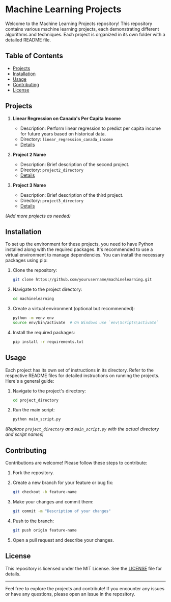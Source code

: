 # Machine Learning Projects

Welcome to the Machine Learning Projects repository! This repository contains various machine learning projects, each demonstrating different algorithms and techniques. Each project is organized in its own folder with a detailed README file.

## Table of Contents

- [Projects](#projects)
- [Installation](#installation)
- [Usage](#usage)
- [Contributing](#contributing)
- [License](#license)

## Projects

1. **Linear Regression on Canada's Per Capita Income**
    - Description: Perform linear regression to predict per capita income for future years based on historical data.
    - Directory: `linear_regression_canada_income`
    - [Details](Canada_per_capita_income/README.md)

2. **Project 2 Name**
    - Description: Brief description of the second project.
    - Directory: `project2_directory`
    - [Details](project2_directory/README.md)

3. **Project 3 Name**
    - Description: Brief description of the third project.
    - Directory: `project3_directory`
    - [Details](project3_directory/README.md)

*(Add more projects as needed)*

## Installation

To set up the environment for these projects, you need to have Python installed along with the required packages. It's recommended to use a virtual environment to manage dependencies. You can install the necessary packages using pip:

1. Clone the repository:

    ```bash
    git clone https://github.com/yourusername/machinelearning.git
    ```

2. Navigate to the project directory:

    ```bash
    cd machinelearning
    ```

3. Create a virtual environment (optional but recommended):

    ```bash
    python -m venv env
    source env/bin/activate  # On Windows use `env\Scripts\activate`
    ```

4. Install the required packages:

    ```bash
    pip install -r requirements.txt
    ```

## Usage

Each project has its own set of instructions in its directory. Refer to the respective README files for detailed instructions on running the projects. Here's a general guide:

1. Navigate to the project's directory:

    ```bash
    cd project_directory
    ```

2. Run the main script:

    ```bash
    python main_script.py
    ```

*(Replace `project_directory` and `main_script.py` with the actual directory and script names)*

## Contributing

Contributions are welcome! Please follow these steps to contribute:

1. Fork the repository.
2. Create a new branch for your feature or bug fix:

    ```bash
    git checkout -b feature-name
    ```

3. Make your changes and commit them:

    ```bash
    git commit -m "Description of your changes"
    ```

4. Push to the branch:

    ```bash
    git push origin feature-name
    ```

5. Open a pull request and describe your changes.

## License

This repository is licensed under the MIT License. See the [LICENSE](LICENSE) file for details.

---

Feel free to explore the projects and contribute! If you encounter any issues or have any questions, please open an issue in the repository.
